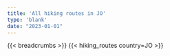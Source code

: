 ```yaml
---
title: 'All hiking routes in JO'
type: 'blank'
date: "2023-01-01"
---
```


{{< breadcrumbs >}}
{{< hiking_routes country=JO >}}
